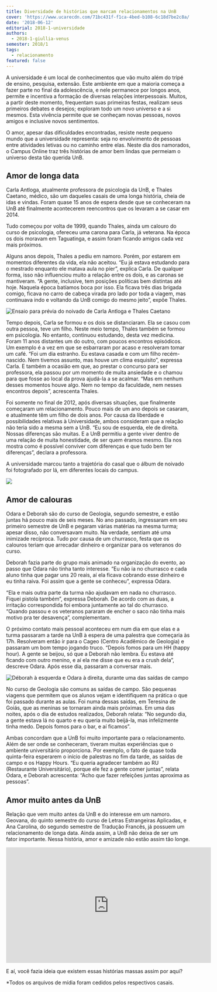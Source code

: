 ```yaml
---
title: Diversidade de histórias que marcam relacionamentos na UnB
cover: 'https://www.ucarecdn.com/71bc431f-f1ca-4bed-b108-6c18d7be2c8a/'
date: '2018-06-12'
editorial: 2018-1-universidade
authors:
  - 2018-1-giullia-venus
semester: 2018/1
tags:
  - relacionamento
featured: false
---
```

A universidade é um local de conhecimentos que vão muito além do tripé de ensino, pesquisa, extensão. Este ambiente em que a maioria começa a fazer parte no final da adolescência, e nele permanece por longos anos, permite e incentiva a formação de diversas relações interpessoais. Muitos, a partir deste momento, frequentam suas primeiras festas, realizam seus primeiros debates e desejos; exploram todo um novo universo e a si mesmos. Esta vivência permite que se conheçam novas pessoas, novos amigos e inclusive novos sentimentos.

O amor, apesar das dificuldades encontradas, resiste neste pequeno mundo que a universidade representa: seja no envolvimento de pessoas entre atividades letivas ou no caminho entre elas. Neste dia dos namorados, o Campus Online traz três histórias de amor bem lindas que permeiam o universo desta tão querida UnB.

## Amor de longa data

Carla Antloga, atualmente professora de psicologia da UnB, e Thales Caetano, médico, são um daqueles casais de uma longa história, cheia de idas e vindas. Foram quase 15 anos de espera desde que se conheceram na UnB até finalmente acontecerem reencontros que os levaram a se casar em 2014.

Tudo começou por volta de 1999, quando Thales, ainda um calouro do curso de psicologia, ofereceu uma carona para Carla, já veterana. Na época os dois moravam em Taguatinga, e assim foram ficando amigos cada vez mais próximos.

Alguns anos depois, Thales a pediu em namoro. Porém, por estarem em momentos diferentes da vida, ela não aceitou. “Eu já estava estudando para o mestrado enquanto ele matava aula no píer”, explica Carla. De qualquer forma, isso não influenciou muito a relação entre os dois, e as caronas se mantiveram. “A gente, inclusive, tem posições políticas bem distintas até hoje. Naquela época batíamos boca por isso. Ela ficava três dias brigada comigo, ficava no carro de cabeça virada pro lado por toda a viagem, mas continuava indo e voltando da UnB comigo do mesmo jeito”, expõe Thales.

![Ensaio para prévia do noivado de Carla Antloga e Thales Caetano](https://www.ucarecdn.com/fa9f8beb-e984-468e-a4be-f51190c1d6d7/)

Tempo depois, Carla se formou e os dois se distanciaram. Ela se casou com outra pessoa, teve um filho. Neste meio tempo, Thales também se formou em psicologia. No entanto, continuou estudando, desta vez medicina. Foram 11 anos distantes um do outro, com poucos encontros episódicos. Um exemplo é a vez em que se esbarraram por acaso e resolveram tomar um café. “Foi um dia estranho. Eu estava casada e com um filho recém-nascido. Nem tivemos assunto, mas houve um clima esquisito”, expressa Carla. E também a ocasião em que, ao prestar o concurso para ser professora, ela passou por um momento de muita ansiedade e o chamou para que fosse ao local da prova ajudá-la a se acalmar. “Mas em nenhum desses momentos houve algo. Nem no tempo da faculdade, nem nesses encontros depois”, acrescenta Thales.

Foi somente no final de 2012, após diversas situações, que finalmente começaram um relacionamento. Pouco mais de um ano depois se casaram, e atualmente têm um filho de dois anos. Por causa da liberdade e possibilidades relativas à Universidade, ambos consideram que a relação não teria sido a mesma sem a UnB. “Eu sou de esquerda, ele de direita. Nossas diferenças são muitas. E a UnB permitiu a gente viver dentro de uma relação de muita honestidade, de ser quem éramos mesmo. Ela nos mostra como é possível conviver com diferenças e que tudo bem ter diferenças”, declara a professora.

A universidade marcou tanto a trajetória do casal que o álbum de noivado foi fotografado por lá, em diferentes locais do campus.

![](https://www.ucarecdn.com/444d848f-8523-4b98-bb4b-8972d5cb1c26/)

## Amor de calouras

Odara e Deborah são do curso de Geologia, segundo semestre, e estão juntas há pouco mais de seis meses. No ano passado, ingressaram em seu primeiro semestre de UnB e pegaram várias matérias na mesma turma; apesar disso, não conversavam muito. Na verdade, sentiam até uma inimizade recíproca. Tudo por causa de um churrasco, festa que os calouros teriam que arrecadar dinheiro e organizar para os veteranos do curso.

Deborah fazia parte do grupo mais animado na organização do evento, ao passo que Odara não tinha tanto interesse. “Eu não ia no churrasco e cada aluno tinha que pagar uns 20 reais, aí ela ficava cobrando esse dinheiro e eu tinha raiva. Foi assim que a gente se conheceu”, expressa Odara.

“Ela e mais outra parte da turma não ajudavam em nada no churrasco. Fiquei pistola também”, expressa Deborah. De acordo com as duas, a irritação correspondida foi embora juntamente  ao tal do churrasco. “Quando passou e os veteranos pararam de encher o saco não tinha mais motivo pra ter desavença”, complementam.

O próximo contato mais pessoal aconteceu em num dia em que elas e a turma passaram a tarde na UnB à espera de uma palestra que começaria às 17h. Resolveram então ir para o Cageo (Centro Acadêmico de Geologia) e passaram um bom tempo jogando truco. “Depois fomos para um HH (happy hour). A gente se beijou, só que a Deborah não lembra. Eu estava até ficando com outro menino, e aí ela me disse que eu era a crush dela”, descreve Odara. Após esse dia, passaram a conversar mais.

![Déborah à esquerda e Odara à direita, durante uma das saídas de campo](https://www.ucarecdn.com/bc8bbaa3-c4b1-4150-af9f-f1da4e4f27dc/)

No curso de Geologia são comuns as saídas de campo. São pequenas viagens que permitem que os alunos vejam e identifiquem na prática o que foi passado durante as aulas. Foi numa dessas saídas, em Teresina de Goiás, que as meninas se tornaram ainda mais próximas. Em uma das noites, após o dia de estudos realizados, Deborah relata: “No segundo dia, a gente estava lá no quarto e eu queria muito beijá-la, mas infelizmente tinha medo. Depois fomos para o bar, e aí ficamos”.

Ambas concordam que a UnB foi muito importante para o relacionamento. Além de ser onde se conheceram, tiveram muitas experiências que o ambiente universitário proporciona. Por exemplo, o fato de quase toda quinta-feira esperarem o início de palestras no fim da tarde, as saídas de campo e os Happy Hours. “Eu queria agradecer também ao RU (Restaurante Universitário), porque ele fez a gente comer juntas”, relata Odara, e Deborah acrescenta: “Acho que fazer refeições juntas aproxima as pessoas”.

## Amor muito antes da UnB

Relação que vem muito antes da UnB e  do interesse  em um namoro. Geovana, do quinto semestre do curso de Letras Estrangeiras Aplicadas, e Ana Carolina, do segundo semestre de Tradução Francês, já possuem um relacionamento de longa data. Ainda assim, a UnB não deixa de ser um fator importante. Nessa história, amor e amizade não estão assim tão longe.

<iframe width="560" height="315" src="https://www.youtube.com/embed/7wIpwCluYDU" frameborder="0" allow="autoplay; encrypted-media" allowfullscreen></iframe>

E aí, você fazia ideia que existem essas histórias massas assim por aqui?

\*Todos os arquivos de mídia foram cedidos pelos respectivos casais.
